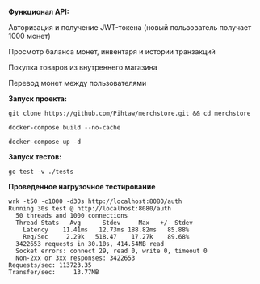 **Функционал API:**

Авторизация и получение JWT-токена (новый пользователь получает 1000 монет)

Просмотр баланса монет, инвентаря и истории транзакций

Покупка товаров из внутреннего магазина

Перевод монет между пользователями


**Запуск проекта:**

`git clone https://github.com/Pihtaw/merchstore.git && cd merchstore`

`docker-compose build --no-cache`

`docker-compose up -d`

**Запуск тестов:**

`go test -v ./tests`

**Проведенное нагрузочное тестирование**
```
wrk -t50 -c1000 -d30s http://localhost:8080/auth 
Running 30s test @ http://localhost:8080/auth
  50 threads and 1000 connections
  Thread Stats   Avg      Stdev     Max   +/- Stdev
    Latency    11.41ms   12.73ms 188.82ms   85.88%
    Req/Sec     2.29k   518.47    17.27k    89.68%
  3422653 requests in 30.10s, 414.54MB read
  Socket errors: connect 29, read 0, write 0, timeout 0
  Non-2xx or 3xx responses: 3422653
Requests/sec: 113723.35
Transfer/sec:     13.77MB
```

